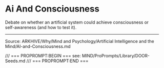 # Ai And Consciousness

Debate on whether an artificial system could achieve consciousness or self-awareness (and how to test it).

---
Source: ARKHIVE/Why/Mind and Psychology/Artificial Intelligence and the Mind/AI-and-Consciousness.md

/// === PROPROMPT:BEGIN ===
see: MIND/ProPrompts/Library/DOOR-Seeds.md
/// === PROPROMPT:END ===
